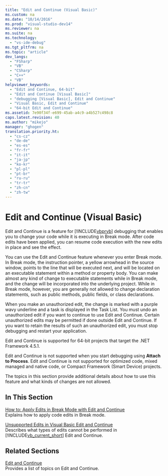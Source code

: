 ```yaml
---
title: "Edit and Continue (Visual Basic)"
ms.custom: na
ms.date: "10/14/2016"
ms.prod: "visual-studio-dev14"
ms.reviewer: na
ms.suite: na
ms.technology: 
  - "vs-ide-debug"
ms.tgt_pltfrm: na
ms.topic: "article"
dev_langs: 
  - "FSharp"
  - "VB"
  - "CSharp"
  - "C++"
  - "VB"
helpviewer_keywords: 
  - "Edit and Continue, 64-bit"
  - "Edit and Continue [Visual Basic]"
  - "debugging [Visual Basic], Edit and Continue"
  - "Visual Basic, Edit and Continue"
  - "64-bit Edit and Continue"
ms.assetid: 7e90f34f-e699-45ab-a4c9-a4b527c498c8
caps.latest.revision: 40
ms.author: "mikejo"
manager: "ghogen"
translation.priority.ht: 
  - "cs-cz"
  - "de-de"
  - "es-es"
  - "fr-fr"
  - "it-it"
  - "ja-jp"
  - "ko-kr"
  - "pl-pl"
  - "pt-br"
  - "ru-ru"
  - "tr-tr"
  - "zh-cn"
  - "zh-tw"
---
```

# Edit and Continue (Visual Basic)
Edit and Continue is a feature for [!INCLUDE[vbprvb](../codequality/includes/vbprvb_md.md)] debugging that enables you to change your code while it is executing in Break mode. After code edits have been applied, you can resume code execution with the new edits in place and see the effect.  
  
 You can use the Edit and Continue feature whenever you enter Break mode. In Break mode, the instruction pointer, a yellow arrowhead in the source window, points to the line that will be executed next, and will be located on an executable statement within a method or property body. You can make almost any kind of change to executable statements while in Break mode, and the change will be incorporated into the underlying project. While in Break mode, however, you are generally not allowed to change declaration statements, such as public methods, public fields, or class declarations.  
  
 When you make an unauthorized edit, the change is marked with a purple wavy underline and a task is displayed in the Task List. You must undo an unauthorized edit if you want to continue to use Edit and Continue. Certain unauthorized edits may be permitted if done outside Edit and Continue. If you want to retain the results of such an unauthorized edit, you must stop debugging and restart your application.  
  
 Edit and Continue is supported for 64-bit projects that target the .NET Framework 4.5.1.  
  
 Edit and Continue is not supported when you start debugging using **Attach to Process**. Edit and Continue is not supported for optimized code, mixed managed and native code, or Compact Framework (Smart Device) projects.  
  
 The topics in this section provide additional details about how to use this feature and what kinds of changes are not allowed.  
  
## In This Section  
 [How to: Apply Edits in Break Mode with Edit and Continue](../debugger/how-to--apply-edits-in-break-mode-with-edit-and-continue.md)  
 Explains how to apply code edits in Break mode.  
  
 [Unsupported Edits in Visual Basic Edit and Continue](../debugger/unsupported-edits-in-visual-basic-edit-and-continue.md)  
 Describes what types of edits cannot be performed in [!INCLUDE[vb_current_short](../codequality/includes/vb_current_short_md.md)] Edit and Continue.  
  
## Related Sections  
 [Edit and Continue](../debugger/edit-and-continue.md)  
 Provides a list of topics on Edit and Continue.